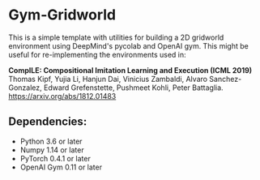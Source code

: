 # Gym-Gridworld

This is a simple template with utilities for building a 2D gridworld environment using DeepMind's pycolab and OpenAI gym. This might be useful for re-implementing the environments used in:

**CompILE: Compositional Imitation Learning and Execution (ICML 2019)**  
Thomas Kipf, Yujia Li, Hanjun Dai, Vinicius Zambaldi, Alvaro Sanchez-Gonzalez, Edward Grefenstette, Pushmeet Kohli, Peter Battaglia.
https://arxiv.org/abs/1812.01483

## Dependencies:
* Python 3.6 or later
* Numpy 1.14 or later
* PyTorch 0.4.1 or later
* OpenAI Gym 0.11 or later
